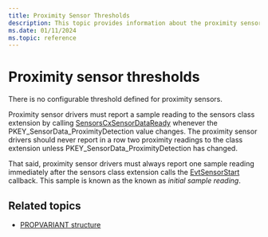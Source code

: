 ```yaml
---
title: Proximity Sensor Thresholds
description: This topic provides information about the proximity sensor thresholds.
ms.date: 01/11/2024
ms.topic: reference
---
```


# Proximity sensor thresholds

There is no configurable threshold defined for proximity sensors.

Proximity sensor drivers must report a sample reading to the sensors class extension by calling [SensorsCxSensorDataReady](/windows-hardware/drivers/ddi/sensorscx/nf-sensorscx-sensorscxsensordataready) whenever the PKEY_SensorData_ProximityDetection value changes.
The proximity sensor drivers should never report in a row two proximity readings to the class extension unless PKEY_SensorData_ProximityDetection has changed.

That said, proximity sensor drivers must always report one sample reading immediately after the sensors class extension calls the [EvtSensorStart](/windows-hardware/drivers/ddi/sensorscx/ns-sensorscx-_sensor_controller_config) callback. This sample is known as the known as *initial sample reading*.

## Related topics

- [PROPVARIANT structure](/windows/win32/api/propidlbase/ns-propidlbase-propvariant)
